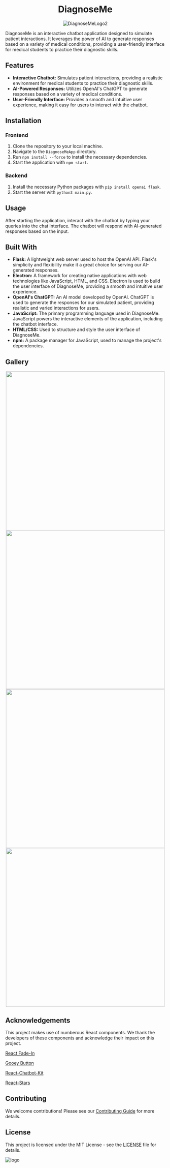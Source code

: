 <h1 align="center">
  <strong>DiagnoseMe</strong>
</h1>
<p align="center">
  <img src="https://github.com/NamkhangNLe/DiagnoseMe/assets/76028202/ed35f891-07ad-4c78-97f8-03cc9fa586b9" alt="DiagnoseMeLogo2"/>
</p>


DiagnoseMe is an interactive chatbot application designed to simulate patient interactions. It leverages the power of AI to generate responses based on a variety of medical conditions, providing a user-friendly interface for medical students to practice their diagnostic skills.

## Features

- **Interactive Chatbot:** Simulates patient interactions, providing a realistic environment for medical students to practice their diagnostic skills.
- **AI-Powered Responses:** Utilizes OpenAI's ChatGPT to generate responses based on a variety of medical conditions.
- **User-Friendly Interface:** Provides a smooth and intuitive user experience, making it easy for users to interact with the chatbot.

## Installation

### Frontend

1. Clone the repository to your local machine.
2. Navigate to the `DiagnoseMeApp` directory.
3. Run `npm install --force` to install the necessary dependencies.
4. Start the application with `npm start`.

### Backend

1. Install the necessary Python packages with `pip install openai flask`.
2. Start the server with `python3 main.py`.

## Usage

After starting the application, interact with the chatbot by typing your queries into the chat interface. The chatbot will respond with AI-generated responses based on the input.

## Built With

- **Flask:** A lightweight web server used to host the OpenAI API. Flask's simplicity and flexibility make it a great choice for serving our AI-generated responses.
- **Electron:** A framework for creating native applications with web technologies like JavaScript, HTML, and CSS. Electron is used to build the user interface of DiagnoseMe, providing a smooth and intuitive user experience.
- **OpenAI's ChatGPT:** An AI model developed by OpenAI. ChatGPT is used to generate the responses for our simulated patient, providing realistic and varied interactions for users.
- **JavaScript:** The primary programming language used in DiagnoseMe. JavaScript powers the interactive elements of the application, including the chatbot interface.
- **HTML/CSS:** Used to structure and style the user interface of DiagnoseMe.
- **npm:** A package manager for JavaScript, used to manage the project's dependencies.

## Gallery

<div align="center">
    <img src="https://github.com/NamkhangNLe/DiagnoseMe/assets/122403630/b279e0a4-65f9-4b4f-8147-3f339371bbf7" width="500px"</img> 
    <img src="https://github.com/NamkhangNLe/DiagnoseMe/assets/122403630/4ff3fc63-766c-4cf3-9308-c477818f623c" width="500px"</img> 
    <img src="https://github.com/NamkhangNLe/DiagnoseMe/assets/122403630/02750da4-3464-4e16-bc60-8045df259903" width="500px"</img> 
    <img src="https://github.com/NamkhangNLe/DiagnoseMe/assets/122403630/896a0e55-27e4-41aa-bccc-b9dd63682450" width="500px"</img> 
</div>


## Acknowledgements

This project makes use of numberous React components. We thank the developers of these components and acknowledge their impact on this project.

[React Fade-In](https://www.npmjs.com/package/react-fade-in)

[Gooey Button](https://www.julienthibeaut.xyz/lab/button-gooey)

[React-Chatbot-Kit](https://www.npmjs.com/package/react-chatbot-kit)

[React-Stars](https://www.npmjs.com/package/react-stars)


## Contributing

We welcome contributions! Please see our [Contributing Guide](CONTRIBUTING.md) for more details.

## License

This project is licensed under the MIT License - see the [LICENSE](LICENSE) file for details.

![logo](https://github.com/josephmasson26/DiagnoseMe/assets/122403630/78efe57d-1eae-4af5-ab3c-6671acb88eec)
